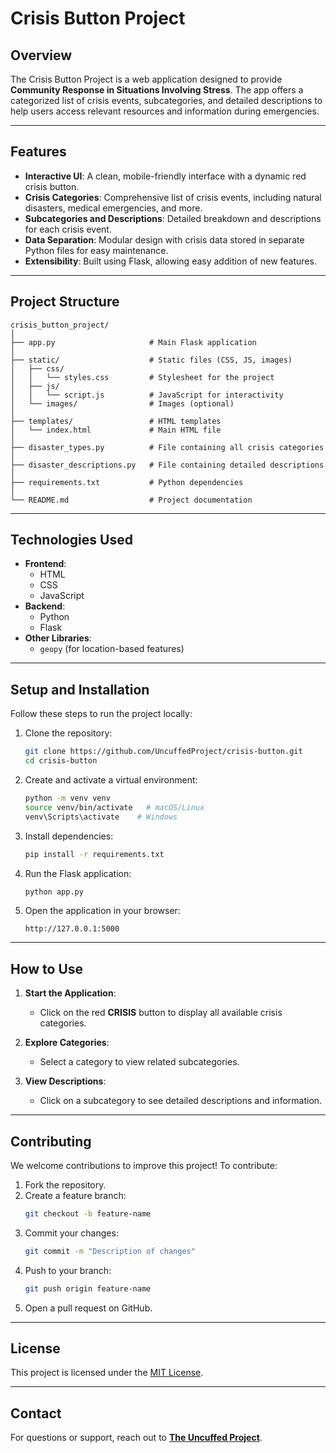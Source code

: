 # Crisis Button Project

## **Overview**
The Crisis Button Project is a web application designed to provide **Community Response in Situations Involving Stress**. The app offers a categorized list of crisis events, subcategories, and detailed descriptions to help users access relevant resources and information during emergencies.

---

## **Features**
- **Interactive UI**: A clean, mobile-friendly interface with a dynamic red crisis button.
- **Crisis Categories**: Comprehensive list of crisis events, including natural disasters, medical emergencies, and more.
- **Subcategories and Descriptions**: Detailed breakdown and descriptions for each crisis event.
- **Data Separation**: Modular design with crisis data stored in separate Python files for easy maintenance.
- **Extensibility**: Built using Flask, allowing easy addition of new features.

---

## **Project Structure**
```plaintext
crisis_button_project/
│
├── app.py                     # Main Flask application
│
├── static/                    # Static files (CSS, JS, images)
│   ├── css/
│   │   └── styles.css         # Stylesheet for the project
│   ├── js/
│   │   └── script.js          # JavaScript for interactivity
│   └── images/                # Images (optional)
│
├── templates/                 # HTML templates
│   └── index.html             # Main HTML file
│
├── disaster_types.py          # File containing all crisis categories
│
├── disaster_descriptions.py   # File containing detailed descriptions
│
├── requirements.txt           # Python dependencies
│
└── README.md                  # Project documentation
```

---

## **Technologies Used**
- **Frontend**:
  - HTML
  - CSS
  - JavaScript
- **Backend**:
  - Python
  - Flask
- **Other Libraries**:
  - `geopy` (for location-based features)

---

## **Setup and Installation**
Follow these steps to run the project locally:

1. Clone the repository:
   ```bash
   git clone https://github.com/UncuffedProject/crisis-button.git
   cd crisis-button
   ```

2. Create and activate a virtual environment:
   ```bash
   python -m venv venv
   source venv/bin/activate   # macOS/Linux
   venv\Scripts\activate    # Windows
   ```

3. Install dependencies:
   ```bash
   pip install -r requirements.txt
   ```

4. Run the Flask application:
   ```bash
   python app.py
   ```

5. Open the application in your browser:
   ```
   http://127.0.0.1:5000
   ```

---

## **How to Use**
1. **Start the Application**:
   - Click on the red **CRISIS** button to display all available crisis categories.

2. **Explore Categories**:
   - Select a category to view related subcategories.

3. **View Descriptions**:
   - Click on a subcategory to see detailed descriptions and information.

---

## **Contributing**
We welcome contributions to improve this project! To contribute:
1. Fork the repository.
2. Create a feature branch:
   ```bash
   git checkout -b feature-name
   ```
3. Commit your changes:
   ```bash
   git commit -m "Description of changes"
   ```
4. Push to your branch:
   ```bash
   git push origin feature-name
   ```
5. Open a pull request on GitHub.

---

## **License**
This project is licensed under the [MIT License](LICENSE).

---

## **Contact**
For questions or support, reach out to **[The Uncuffed Project](https://uncuffed.org)**.
